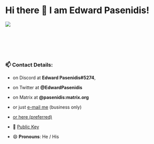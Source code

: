 # Hi there 👋 I am Edward Pasenidis!

<a href="https://github.com/pasenidis?tab=repositories">
  <img align="left" src="https://readme.edpasenidis.tech/api?username=pasenidis&show_icons=true&theme=merko"/>
</a>
<br></br>
<br></br>
<br></br>

### 📫 **Contact Details:**
  - on Discord at **Edward Pasenidis#5274**,
  - on Twitter at **@EdwardPasenidis**
  - on Matrix at **@pasenidis:matrix.org**
  - or just [e-mail me](mailto:me@edpasenidis.tech) (business only)
  - [or here (preferred)](mailto:edikpasenidis@gmail.com)
  
 - 🔑 [Public Key](https://github.com/pasenidis.keys)
  
- 😄 **Pronouns**: He / His
